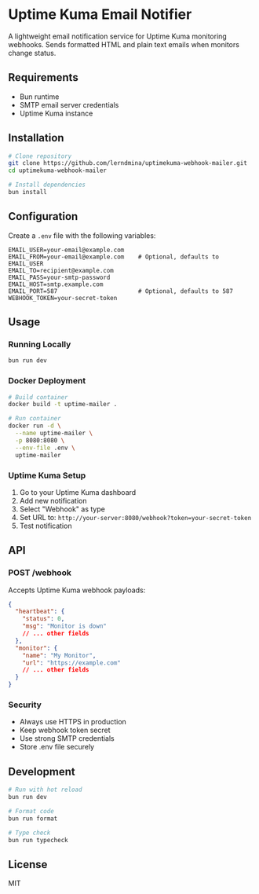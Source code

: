 # Uptime Kuma Email Notifier

A lightweight email notification service for Uptime Kuma monitoring webhooks. Sends formatted HTML and plain text emails when monitors change status.

## Requirements

- Bun runtime
- SMTP email server credentials
- Uptime Kuma instance

## Installation

```bash
# Clone repository
git clone https://github.com/lerndmina/uptimekuma-webhook-mailer.git
cd uptimekuma-webhook-mailer

# Install dependencies
bun install
```

## Configuration

Create a `.env` file with the following variables:

```env
EMAIL_USER=your-email@example.com
EMAIL_FROM=your-email@example.com    # Optional, defaults to EMAIL_USER
EMAIL_TO=recipient@example.com
EMAIL_PASS=your-smtp-password
EMAIL_HOST=smtp.example.com
EMAIL_PORT=587                       # Optional, defaults to 587
WEBHOOK_TOKEN=your-secret-token
```

## Usage

### Running Locally

```bash
bun run dev
```

### Docker Deployment

```bash
# Build container
docker build -t uptime-mailer .

# Run container
docker run -d \
  --name uptime-mailer \
  -p 8080:8080 \
  --env-file .env \
  uptime-mailer
```

### Uptime Kuma Setup

1. Go to your Uptime Kuma dashboard
2. Add new notification
3. Select "Webhook" as type
4. Set URL to: `http://your-server:8080/webhook?token=your-secret-token`
5. Test notification

## API

### POST /webhook

Accepts Uptime Kuma webhook payloads:

```json
{
  "heartbeat": {
    "status": 0,
    "msg": "Monitor is down"
    // ... other fields
  },
  "monitor": {
    "name": "My Monitor",
    "url": "https://example.com"
    // ... other fields
  }
}
```

### Security

- Always use HTTPS in production
- Keep webhook token secret
- Use strong SMTP credentials
- Store .env file securely

## Development

```bash
# Run with hot reload
bun run dev

# Format code
bun run format

# Type check
bun run typecheck
```

## License

MIT